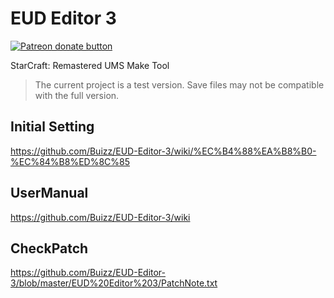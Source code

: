 # EUD Editor 3
<span class="badge-patreon">
<a href="https://www.patreon.com/bing_su" title="Donate to this project using Patreon"><img src="https://img.shields.io/badge/patreon-donate-yellow.svg" alt="Patreon donate button" /></a>
</span>

StarCraft: Remastered UMS Make Tool



> The current project is a test version. Save files may not be compatible with the full version.


## Initial Setting
https://github.com/Buizz/EUD-Editor-3/wiki/%EC%B4%88%EA%B8%B0-%EC%84%B8%ED%8C%85


## UserManual
https://github.com/Buizz/EUD-Editor-3/wiki


## CheckPatch
https://github.com/Buizz/EUD-Editor-3/blob/master/EUD%20Editor%203/PatchNote.txt
